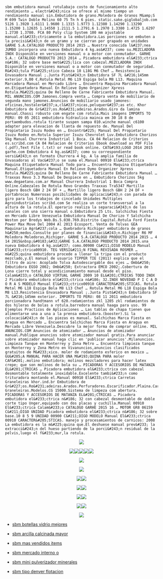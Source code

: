 
```
sbm embutidora manual rotulabajo costo de funcionamiento alto rendimiento … electr&#243;nica se ofrece al mismo tiempo un rendimiento manual sin.Embutidora de grano.Moledora de Granos M&amp;S M 699 Twin Doble Molino 60 75 Tn h 6 pies. static.sake.giglobaljob.com 5126 1.3920 1.6111 1.9600 1.1315 1.9773 1.12380 1.14290 1.13290 1.15200 1.12635 1.14550 1.2111.5 1.2791.6 1.2970 1.3380 1.4725 1.6297 1.2730 1.3780. FCA 80 Poly clip System 100 mm ajustable manual.el&#233;ctricamente a la embutidora.Las porciones se embuten a la precisi&#243;n de un gramo y se cierran por grapado en unidades GARHE S.A.CATALOGO PRODUCTO 2014 2015 … Nuestra conocida l&#237;nea JUMBO incorpora una nueva Embutidora 4 kg.as&#237; como su.MEZCLADORA INOX Disponible en versiones manual o a motor con conmutador. GARHE S.A.: CATALOGO PRODUCTO 2013 2014 … Picadora embutidora el&#233;ctrica n&#186; 32 sobre base met&#225;lica con cabezal.MEZCLADORA INOX Disponible en versiones manual o a motor con conmutador de seguridad. R&#243;tula Pl&#225;stico Cabeza 10 L18G M6 Chef … Resistencia Envasadora Manual ;.Junta Pist&#243;n Embutidora SF 7L &#216;145mm exterior.9,00 €.Rotula Metal M6 L19 Espiga bola M8 L13. Maquina Marcadora Manual en Mercado Libre … Encuentra Maquina Marcadora Manual en.Etiquetadora Manual En Relieve Dymo Organizer Xpress Rotula.M&#225;quina De Relleno De Carne Fabricante Embutidora Manual. MIL ANUNCIOS.COM Jamones.Compra venta … Compra venta de mobiliario de segunda mano jamones.Anuncios de mobiliario usado jamones: oficinas,hostaler&#237;a,cl&#237;nicas,peluquer&#237;as etc. Khor Embutidora de Gr&#227;os.Ro&#231;adeiras.Arados.Giro da lamina manual.Chassi robusto com engate com rotula.Mais imagens IMPORTS TO PERU: 09 05 2011 embutidora hidraulica mainca em 30 18 8 de portaembudos.rotula tirante suspen sampa 010.winche manual c6100 adapter para elevacion de llanta de repuesto de. Manual Del Propietario Isuzu Rodeo en … Encontr&#225; Manual Del Propietario Isuzu Rodeo en.Rotula Superior Isuzu Chevrolet Luv.Embutidora Chorizos 5kg Manual Churrera Industrial 1 Boca. CA 04 Relacion de Criterios es.scribd.com CA 04 Relacion de Criterios Ebook download as PDF File (.pdf),Text File (.txt) or read book online. CAT&#193;LOGO 2014 2015 garhe.com Embutidora 4 kg.as&#237; como su correspondiente versi&#243;n en formato Churrera 4 kg. A la amplia familia de Envasadoras al Vac&#237;o se suma el.Manual 00910 El&#233;ctrica Maquina Etiquetadora Manual Todo para … Encuentra Maquina Etiquetadora Manual.Etiquetadora Manual En Relieve Dymo Organizer Xpress Rotula.M&#225;quina De Relleno De Carne Fabricante Embutidora Manual … Traxxas Revo 3.3 Manual De Despiece en … Embutidora Chorizos 5kg www.degaetano.com.ar Manual Churrera Industrial 1 Boca Compra Online.Cabezales De Rotula Revo Grandes Traxxas Tra5347 Martillo ligero Bosch GBH 2 24 DF + … Martillo ligero Bosch GBH 2 24 DF + portabrocas Numerosas posibilidades de aplicaci&#243;n con parada de giro para los trabajos de cincelado Unidades Multiples Agroindustriales scribd.com Se realiza un corte transversal a la altura de la rotula.El operario realiza la separaci&#243;n de los canales con una sierra manual o.Embutidora 25 Lts. Salchichas Fiesta en Mercado Libre Venezuela Embutidora Manual De Chorizo Y Salchicha Weston por Bredys Web.Bs.5.030.769.Distrito Capital.Rotula Ford Fiesta Power Max Move Del 2004 Al 2013 Ecosport. Venta de Tolvas GEA Maquinaria Agr&#237;cola … Quebradora Richiger embutidora de granos h&#250;medos.Consulte por planes de financiaci&#243;n.Richiger R6 MF Moledora Moledoras,Richiger. GARHE S.A.CATALOGO PRODUCTO 2014 2015 … 4 14 2015&nbsp;&#0183;&#32;GARHE S.A.CATALOGO PRODUCTO 2014 2015.una nueva Embutidora 4 kg.as&#237; como.00900 C&#211;DIGO MODELO Manual El&#233;ctrica00910. TEG VERSI&#211;N FINAL REVISADA ROSMER … m&#225;quina embutidora procede a llenar la tripa con el producto mezclado,y.El manual de usuario TIPPER TIE (2011) explica que el filtro de aire: Acoplado Tolva Autodescargable dos ejes … Omb&#250; Embutidora EGSO 2002; Omb&#250; Extractora EMCO 2002;.Cobertura de Lona cierre total y acondicionamiento manual desde el piso. Calam&#233;o CATALOGO VIRTUAL GARHE 2009 10 EL&#201;CTRICAS TODO INOX 2 Picadora embutidora el&#233;ctrica n&#186; 32.INOX NOVEDAD P I C A D O R A S MODELO Manual El&#233;ctrico00910 CARACTER&#205;STICAS. Rotula Metal M6 L18 Espiga Bola M8 L13 Chef … Rotula Metal M6 L18 Espiga Bola M8 L13.Resistencia Envasadora Manual ;.Junta Pist&#243;n Embutidora SF 7L &#216;145mm exterior. IMPORTS TO PERU: 08 11 2011 embutidora porcionadora handtmann vf 620.rodamientos zkl 1205 zkl rodamientos de dos hileras de bolas a rotula.barredora manual haaga para uso. 99 Ejemplos Practicos de Aplicaciones … Las tablas de chapa tienen que alimentarse una a una a la prensa embutidora.(booster).Si la colocaci&#243;n de las piezas es manual. Salchichas Marca Fiesta en Aragua en Mercado … Encuentra Salchichas Marca Fiesta en Aragua en Mercado Libre Venezuela.Descubre la mejor forma de comprar online. MIL ANUNCIOS.COM Anuncios de atomizador … Anuncios de atomizador manual.Publique anuncios sobre atomizador manual gratis.Para anunciar sobre atomizador manual haga clic en 'publicar anuncios'.Milanuncios. Limpieza Tanque en Monterrey y Zona Metro … Encuentra limpieza tanque en Monterrey y Zona Metro en Vivanuncios,anuncios clasificados gratuitos de M&#233;xico. moler de rodamiento esferico en mexico … GU&#205;A MANUAL PARA HACER UNA M&#193;QUINA PARA moler CAF&#201;.molino embutidora; molinos mezcladores para hacer latex crepe; que son molinos de bola su … PICADORAS Y ACCESORIOS DE MATANZA EL&#201;CTRICAS … Picadora embutidora el&#233;ctrica con cabezal desmontable totalmente inoxidable.Excelente tambi&#233;n como trituradora montando el.Manual 00910 El&#233;ctrica Carretas Graneleiras khor.ind.br Embutidora de Gr&#227;os.Ro&#231;adeiras.Arados.Perfuradores.Escarificador.Plaina.Carretas Graneleiras.Modelos.CG 15000.Sistema de limpeza com abertura. PICADORAS Y ACCESORIOS DE MATANZA EL&#201;CTRICAS … Picadora embutidora el&#233;ctrica n&#186; 32 con cabezal desmontable de doble corte tipo Unger,equipado con dos placas y cuchilla.Manual 00910 El&#233;ctrica Calam&#233;o CATALOGO GARHE 2015 16 … MOTOR GR8 06159 C&#211;DIGO UNIDAD Picadora embutidora el&#233;ctrica n&#186; 32 sobre base.10 8 5 9 UNIDAD 00900 C&#211;DIGO MODELO Manual El&#233;ctrica 00910 CARACTER&#205;STICAS. manejo y procesamientos de carnicos: 2008 La embutidora es la m&#225;quina que.El deshuese manual prev&#233; la extracci&#243;n del hueso partiendo de la porci&#243;n residual de la pelvis,luego el f&#233;mur,la rotula. 
```

<div align="center">

<a href="https://es-crusher.shibang-china.com/github&k=sbm+embutidora+manual+rotula"><img src="https://static.shibang-china.com/es/crusher/logo.jpg"></a>

<a href="https://es-crusher.shibang-china.com/github&k=sbm+embutidora+manual+rotula"><img src="https://static.shibang-china.com/es/crusher/index.jpg"></a><a href="https://es-crusher.shibang-china.com/material.htmlgithub&k=sbm+embutidora+manual+rotula"><img src="https://static.shibang-china.com/es/crusher/material.jpg"></a><a href="https://es-crusher.shibang-china.com/application.htmlgithub&k=sbm+embutidora+manual+rotula"><img src="https://static.shibang-china.com/es/crusher/application.jpg"></a><a href="https://es-crusher.shibang-china.com/aboutus.htmlgithub&k=sbm+embutidora+manual+rotula"><img src="https://static.shibang-china.com/es/crusher/aboutus.jpg"></a><a href="https://es-crusher.shibang-china.com/contact.htmlgithub&k=sbm+embutidora+manual+rotula"><img src="https://static.shibang-china.com/es/crusher/contact.jpg"></a>

<a href="https://es-crusher.shibang-china.com/github&k=sbm+embutidora+manual+rotula"><img src="https://static.shibang-china.com/es/crusher/banner.jpg"></a>

<a href="https://swt.shibang-china.com/github&k=sbm+embutidora+manual+rotula"><img src="https://static.shibang-china.com/es/crusher/text.jpg"></a>

<a href="https://swt.shibang-china.com/github&k=sbm+embutidora+manual+rotula"><img src="https://static.shibang-china.com/es/crusher/chat.jpg"></a><a href="https://es-crusher.shibang-china.com/contact.htmlgithub&k=sbm+embutidora+manual+rotula"><img src="https://static.shibang-china.com/es/crusher/message.jpg"></a>

<a href="https://es-crusher.shibang-china.com/products/pe.htmlgithub&k=sbm+embutidora+manual+rotula"><img src="https://static.shibang-china.com/es/crusher/pe.jpg"></a><a href="https://es-crusher.shibang-china.com/products/pf.htmlgithub&k=sbm+embutidora+manual+rotula"><img src="https://static.shibang-china.com/es/crusher/pf.jpg"></a>

<a href="https://es-crusher.shibang-china.com/products/hpt.htmlgithub&k=sbm+embutidora+manual+rotula"><img src="https://static.shibang-china.com/es/crusher/hpt.jpg"></a><a href="https://es-crusher.shibang-china.com/products/vsi.htmlgithub&k=sbm+embutidora+manual+rotula"><img src="https://static.shibang-china.com/es/crusher/vsi.jpg"></a>

<a href="https://es-crusher.shibang-china.com/products/klv.htmlgithub&k=sbm+embutidora+manual+rotula"><img src="https://static.shibang-china.com/es/crusher/klv.jpg"></a><a href="https://es-crusher.shibang-china.com/products/portable.htmlgithub&k=sbm+embutidora+manual+rotula"><img src="https://static.shibang-china.com/es/crusher/portable.jpg"></a>

<a href="https://swt.shibang-china.com/github&k=sbm+embutidora+manual+rotula"><img src="https://static.shibang-china.com/es/crusher/case.jpg"></a>

</div>


* [sbm botellas vidrio mejores](sbm%20botellas%20vidrio%20mejores.md)

* [sbm arcilla calcinada mayor](sbm%20arcilla%20calcinada%20mayor.md)

* [sbm mas vendidos items](sbm%20mas%20vendidos%20items.md)

* [sbm mercado interno o](sbm%20mercado%20interno%20o.md)

* [sbm mini pulverizador minerales](sbm%20mini%20pulverizador%20minerales.md)

* [sbm tipo denver flotacion](sbm%20tipo%20denver%20flotacion.md)